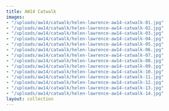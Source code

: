 ```yaml
---
title: AW14 Catwalk
images:
- "/uploads/aw14/catwalk/helen-lawrence-aw14-catwalk-01.jpg"
- "/uploads/aw14/catwalk/helen-lawrence-aw14-catwalk-02.jpg"
- "/uploads/aw14/catwalk/helen-lawrence-aw14-catwalk-03.jpg"
- "/uploads/aw14/catwalk/helen-lawrence-aw14-catwalk-04.jpg"
- "/uploads/aw14/catwalk/helen-lawrence-aw14-catwalk-05.jpg"
- "/uploads/aw14/catwalk/helen-lawrence-aw14-catwalk-06.jpg"
- "/uploads/aw14/catwalk/helen-lawrence-aw14-catwalk-07.jpg"
- "/uploads/aw14/catwalk/helen-lawrence-aw14-catwalk-08.jpg"
- "/uploads/aw14/catwalk/helen-lawrence-aw14-catwalk-09.jpg"
- "/uploads/aw14/catwalk/helen-lawrence-aw14-catwalk-10.jpg"
- "/uploads/aw14/catwalk/helen-lawrence-aw14-catwalk-11.jpg"
- "/uploads/aw14/catwalk/helen-lawrence-aw14-catwalk-12.jpg"
- "/uploads/aw14/catwalk/helen-lawrence-aw14-catwalk-13.jpg"
- "/uploads/aw14/catwalk/helen-lawrence-aw14-catwalk-14.jpg"
layout: collection
---
```


